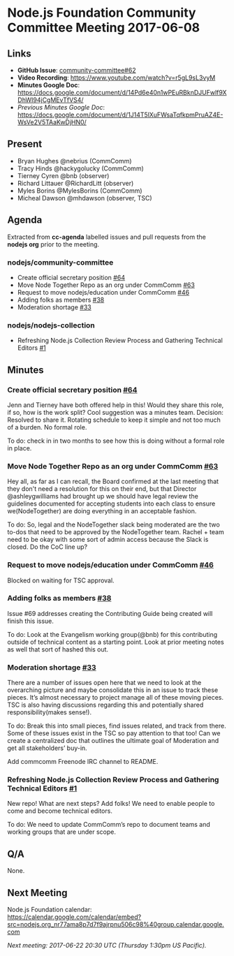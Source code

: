 # Node.js Foundation Community Committee Meeting 2017-06-08

## Links

* **GitHub Issue**: [community-committee#62](https://github.com/nodejs/community-committee/issues/62)
* **Video Recording**: https://www.youtube.com/watch?v=r5gL9sL3vyM
* **Minutes Google Doc**: https://docs.google.com/document/d/14Pd6e40n1wPEuRBknDJUFwlf9XDhWI94jCgMEvTfVS4/
* _Previous Minutes Google Doc_:
https://docs.google.com/document/d/1J14T5lXuFWsaTqfkpmPruAZ4E-WsVe2V5TAaKwDjHN0/

## Present
* Bryan Hughes @nebrius (CommComm)
* Tracy Hinds @hackygolucky (CommComm)
* Tierney Cyren @bnb (observer)
* Richard Littauer @RichardLitt (observer)
* Myles Borins @MylesBorins (CommComm)
* Micheal Dawson @mhdawson (observer, TSC)

## Agenda

Extracted from **cc-agenda** labelled issues and pull requests from the **nodejs org** prior to the meeting.

### nodejs/community-committee

* Create official secretary position [#64](https://github.com/nodejs/community-committee/issues/64)
* Move Node Together Repo as an org under CommComm [#63](https://github.com/nodejs/community-committee/issues/63)
* Request to move nodejs/education under CommComm [#46](https://github.com/nodejs/community-committee/issues/46)
* Adding folks as members [#38](https://github.com/nodejs/community-committee/issues/38)
* Moderation shortage [#33](https://github.com/nodejs/community-committee/issues/33)

### nodejs/nodejs-collection

* Refreshing Node.js Collection Review Process and Gathering Technical Editors [#1](https://github.com/nodejs/nodejs-collection/issues/1)

## Minutes

### Create official secretary position [#64](https://github.com/nodejs/community-committee/issues/64)

Jenn and Tierney have both offered help in this! Would they share this role, if so, how is the work split? Cool suggestion was a minutes team. Decision: Resolved to share it. Rotating schedule to keep it simple and not too much of a burden. No formal role.

To do: check in in two months to see how this is doing without a formal role in place.

### Move Node Together Repo as an org under CommComm [#63](https://github.com/nodejs/community-committee/issues/63)

Hey all, as far as I can recall, the Board confirmed at the last meeting that they don't need a resolution for this on their end, but that Director @ashleygwilliams had brought up we should have legal review the guidelines documented for accepting students into each class to ensure we(NodeTogether) are doing everything in an acceptable fashion.

To do:
So, legal and the NodeTogether slack being moderated are the two to-dos that need to be approved by the NodeTogether team. Rachel + team need to be okay with some sort of admin access because the Slack is closed. Do the CoC line up?

### Request to move nodejs/education under CommComm [#46](https://github.com/nodejs/community-committee/issues/46)

Blocked on waiting for TSC approval.


### Adding folks as members [#38](https://github.com/nodejs/community-committee/issues/38)
Issue #69 addresses creating the Contributing Guide being created will finish this issue.

To do:
Look at the Evangelism working group(@bnb) for this contributing outside of technical content as a starting point. Look at prior meeting notes as well that sort of hashed this out.


### Moderation shortage [#33](https://github.com/nodejs/community-committee/issues/33)
There are a number of issues open here that we need to look at the overarching picture and maybe consolidate this in an issue to track these pieces. It’s almost necessary to project manage all of these moving pieces. TSC is also having discussions regarding this and potentially shared responsibility(makes sense!).

To do:
Break this into small pieces, find issues related, and track from there. Some of these issues exist in the TSC so pay attention to that too! Can we create a centralized doc that outlines the ultimate goal of Moderation and get all stakeholders’ buy-in.

Add commcomm Freenode IRC channel to README.


### Refreshing Node.js Collection Review Process and Gathering Technical Editors [#1](https://github.com/nodejs/nodejs-collection/issues/1)
New repo! What are next steps? Add folks! We need to enable people to come and become technical editors.

To do: We need to update CommComm’s repo to document teams and working groups that are under scope.

## Q/A

None.

## Next Meeting

Node.js Foundation calendar: <https://calendar.google.com/calendar/embed?src=nodejs.org_nr77ama8p7d7f9ajrpnu506c98%40group.calendar.google.com>

*Next meeting: 2017-06-22 20:30 UTC (Thursday 1:30pm US Pacific).*
